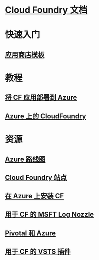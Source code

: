 # [Cloud Foundry 文档](index.md)
# 快速入门
## [应用商店模板](https://azuremarketplace.microsoft.com/marketplace/apps/pivotal.pivotal-cloud-foundry)
# 教程
## [将 CF 应用部署到 Azure](/azure/virtual-machines/linux/cloudfoundry-deploy-your-first-app)
## [Azure 上的 CloudFoundry](/azure/virtual-machines/linux/cloudfoundry-get-started)
# 资源
## [Azure 路线图](https://azure.microsoft.com/roadmap/)
## [Cloud Foundry 站点](https://docs.cloudfoundry.org/)
## [在 Azure 上安装 CF](https://docs.pivotal.io/pivotalcf/1-11/customizing/pcf_azure.html)
## [用于 CF 的 MSFT Log Nozzle](https://github.com/Azure/oms-log-analytics-firehose-nozzle)
## [Pivotal 和 Azure](https://pivotal.io/partners/microsoft)
## [用于 CF 的 VSTS 插件](https://github.com/Microsoft/vsts-cloudfoundry)
